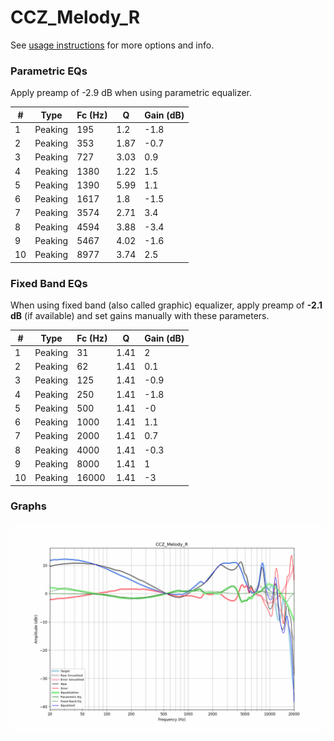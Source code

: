 # CCZ_Melody_R
See [usage instructions](https://github.com/jaakkopasanen/AutoEq#usage) for more options and info.

### Parametric EQs
Apply preamp of -2.9 dB when using parametric equalizer.

|   # | Type    |   Fc (Hz) |    Q |   Gain (dB) |
|-----|---------|-----------|------|-------------|
|   1 | Peaking |       195 | 1.2  |        -1.8 |
|   2 | Peaking |       353 | 1.87 |        -0.7 |
|   3 | Peaking |       727 | 3.03 |         0.9 |
|   4 | Peaking |      1380 | 1.22 |         1.5 |
|   5 | Peaking |      1390 | 5.99 |         1.1 |
|   6 | Peaking |      1617 | 1.8  |        -1.5 |
|   7 | Peaking |      3574 | 2.71 |         3.4 |
|   8 | Peaking |      4594 | 3.88 |        -3.4 |
|   9 | Peaking |      5467 | 4.02 |        -1.6 |
|  10 | Peaking |      8977 | 3.74 |         2.5 |

### Fixed Band EQs
When using fixed band (also called graphic) equalizer, apply preamp of **-2.1 dB** (if available) and set gains manually with these parameters.

|   # | Type    |   Fc (Hz) |    Q |   Gain (dB) |
|-----|---------|-----------|------|-------------|
|   1 | Peaking |        31 | 1.41 |         2   |
|   2 | Peaking |        62 | 1.41 |         0.1 |
|   3 | Peaking |       125 | 1.41 |        -0.9 |
|   4 | Peaking |       250 | 1.41 |        -1.8 |
|   5 | Peaking |       500 | 1.41 |        -0   |
|   6 | Peaking |      1000 | 1.41 |         1.1 |
|   7 | Peaking |      2000 | 1.41 |         0.7 |
|   8 | Peaking |      4000 | 1.41 |        -0.3 |
|   9 | Peaking |      8000 | 1.41 |         1   |
|  10 | Peaking |     16000 | 1.41 |        -3   |

### Graphs
![](./CCZ_Melody_R.png)
